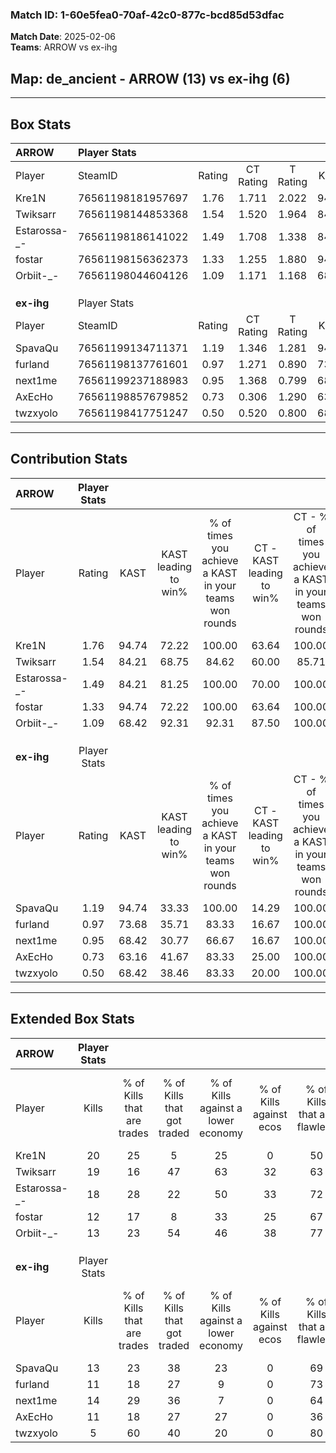 ### Match ID: 1-60e5fea0-70af-42c0-877c-bcd85d53dfac  
**Match Date**: 2025-02-06  
**Teams**: ARROW vs ex-ihg  

## **Map**: de_ancient - ARROW (13) vs ex-ihg (6)  
---  

## Box Stats  

| **ARROW**    | Player Stats      |        |           |          |       |       |       |         |        |      |     |
| :- | :- | :-: | :-: | :-: | :-: | :-: | :-: | :-: | :-: | :-: | :-: |
| Player       | SteamID           | Rating | CT Rating | T Rating | KAST  |  ADR  | Kills | Assists | Deaths | K/D  | HS% |
| Kre1N        | 76561198181957697 |  1.76  |   1.711   |  2.022   | 94.74 | 85.3  |  20   |    4    |   7    | 2.86 | 35  |
| Twiksarr     | 76561198144853368 |  1.54  |   1.520   |  1.964   | 84.21 | 105.3 |  19   |    5    |   13   | 1.46 | 52  |
| Estarossa-_- | 76561198186141022 |  1.49  |   1.708   |  1.338   | 84.21 | 90.8  |  18   |    2    |   11   | 1.64 | 44  |
| fostar       | 76561198156362373 |  1.33  |   1.255   |  1.880   | 94.74 | 85.4  |  12   |    8    |   10   | 1.20 | 41  |
| Orbiit-_-    | 76561198044604126 |  1.09  |   1.171   |  1.168   | 68.42 | 86.5  |  13   |    4    |   13   | 1.00 | 46  |
|              |                   |        |           |          |       |       |       |         |        |      |     |
|              |                   |        |           |          |       |       |       |         |        |      |     |
|              |                   |        |           |          |       |       |       |         |        |      |     |
| **ex-ihg**   | Player Stats      |        |           |          |       |       |       |         |        |      |     |
| Player       | SteamID           | Rating | CT Rating | T Rating | KAST  |  ADR  | Kills | Assists | Deaths | K/D  | HS% |
| SpavaQu      | 76561199134711371 |  1.19  |   1.346   |  1.281   | 94.74 | 86.2  |  13   |    4    |   16   | 0.81 | 61  |
| furland      | 76561198137761601 |  0.97  |   1.271   |  0.890   | 73.68 | 76.9  |  11   |    4    |   14   | 0.79 | 81  |
| next1me      | 76561199237188983 |  0.95  |   1.368   |  0.799   | 68.42 | 65.2  |  14   |    4    |   17   | 0.82 | 71  |
| AxEcHo       | 76561198857679852 |  0.73  |   0.306   |  1.290   | 63.16 | 56.2  |  11   |    1    |   17   | 0.65 | 54  |
| twzxyolo     | 76561198417751247 |  0.50  |   0.520   |  0.800   | 68.42 | 59.5  |   5   |    5    |   18   | 0.28 | 80  |
---  

## Contribution Stats  

| **ARROW**    | Player Stats |       |                      |                                                        |                           |                                                             |                          |                                                            |
| :- | :-: | :-: | :-: | :-: | :-: | :-: | :-: | :-: |
| Player       |    Rating    | KAST  | KAST leading to win% | % of times you achieve a KAST in your teams won rounds | CT - KAST leading to win% | CT - % of times you achieve a KAST in your teams won rounds | T - KAST leading to win% | T - % of times you achieve a KAST in your teams won rounds |
| Kre1N        |     1.76     | 94.74 |        72.22         |                         100.00                         |           63.64           |                           100.00                            |          85.71           |                           100.00                           |
| Twiksarr     |     1.54     | 84.21 |        68.75         |                         84.62                          |           60.00           |                            85.71                            |          83.33           |                           83.33                            |
| Estarossa-_- |     1.49     | 84.21 |        81.25         |                         100.00                         |           70.00           |                           100.00                            |          100.00          |                           100.00                           |
| fostar       |     1.33     | 94.74 |        72.22         |                         100.00                         |           63.64           |                           100.00                            |          85.71           |                           100.00                           |
| Orbiit-_-    |     1.09     | 68.42 |        92.31         |                         92.31                          |           87.50           |                           100.00                            |          100.00          |                           83.33                            |
|              |              |       |                      |                                                        |                           |                                                             |                          |                                                            |
|              |              |       |                      |                                                        |                           |                                                             |                          |                                                            |
|              |              |       |                      |                                                        |                           |                                                             |                          |                                                            |
| **ex-ihg**   | Player Stats |       |                      |                                                        |                           |                                                             |                          |                                                            |
| Player       |    Rating    | KAST  | KAST leading to win% | % of times you achieve a KAST in your teams won rounds | CT - KAST leading to win% | CT - % of times you achieve a KAST in your teams won rounds | T - KAST leading to win% | T - % of times you achieve a KAST in your teams won rounds |
| SpavaQu      |     1.19     | 94.74 |        33.33         |                         100.00                         |           14.29           |                           100.00                            |          45.45           |                           100.00                           |
| furland      |     0.97     | 73.68 |        35.71         |                         83.33                          |           16.67           |                           100.00                            |          50.00           |                           80.00                            |
| next1me      |     0.95     | 68.42 |        30.77         |                         66.67                          |           16.67           |                           100.00                            |          42.86           |                           60.00                            |
| AxEcHo       |     0.73     | 63.16 |        41.67         |                         83.33                          |           25.00           |                           100.00                            |          50.00           |                           80.00                            |
| twzxyolo     |     0.50     | 68.42 |        38.46         |                         83.33                          |           20.00           |                           100.00                            |          50.00           |                           80.00                            |
---  

## Extended Box Stats  

| **ARROW**    | Player Stats |                            |                            |                                    |                         |                              |                                 |        |                             |                                     |                          |                               |                            |
| :- | :-: | :-: | :-: | :-: | :-: | :-: | :-: | :-: | :-: | :-: | :-: | :-: | :-: |
| Player       |    Kills     | % of Kills that are trades | % of Kills that got traded | % of Kills against a lower economy | % of Kills against ecos | % of Kills that are flawless | % of Kills that are close duels | Deaths | % of Deaths that get traded | % of Deaths against a lower economy | % of Deaths against ecos | % of Deaths that are flawless | % of Deaths that are close |
| Kre1N        |      20      |             25             |             5              |                 25                 |            0            |              50              |                5                |   7    |             29              |                 43                  |            0             |              100              |             0              |
| Twiksarr     |      19      |             16             |             47             |                 63                 |           32            |              63              |               16                |   13   |             38              |                 31                  |            8             |              69               |             15             |
| Estarossa-_- |      18      |             28             |             22             |                 50                 |           33            |              72              |                0                |   11   |             27              |                 36                  |            9             |              64               |             0              |
| fostar       |      12      |             17             |             8              |                 33                 |           25            |              67              |                8                |   10   |             50              |                 30                  |            0             |              40               |             0              |
| Orbiit-_-    |      13      |             23             |             54             |                 46                 |           38            |              77              |               15                |   13   |             23              |                 38                  |            15            |              54               |             8              |
|              |              |                            |                            |                                    |                         |                              |                                 |        |                             |                                     |                          |                               |                            |
|              |              |                            |                            |                                    |                         |                              |                                 |        |                             |                                     |                          |                               |                            |
|              |              |                            |                            |                                    |                         |                              |                                 |        |                             |                                     |                          |                               |                            |
| **ex-ihg**   | Player Stats |                            |                            |                                    |                         |                              |                                 |        |                             |                                     |                          |                               |                            |
| Player       |    Kills     | % of Kills that are trades | % of Kills that got traded | % of Kills against a lower economy | % of Kills against ecos | % of Kills that are flawless | % of Kills that are close duels | Deaths | % of Deaths that get traded | % of Deaths against a lower economy | % of Deaths against ecos | % of Deaths that are flawless | % of Deaths that are close |
| SpavaQu      |      13      |             23             |             38             |                 23                 |            0            |              69              |                8                |   16   |             25              |                 19                  |            0             |              69               |             6              |
| furland      |      11      |             18             |             27             |                 9                  |            0            |              73              |                0                |   14   |             14              |                 14                  |            0             |              64               |             14             |
| next1me      |      14      |             29             |             36             |                 7                  |            0            |              64              |                7                |   17   |             12              |                 18                  |            0             |              71               |             0              |
| AxEcHo       |      11      |             18             |             27             |                 27                 |            0            |              36              |                9                |   17   |             41              |                 12                  |            0             |              65               |             6              |
| twzxyolo     |      5       |             60             |             40             |                 20                 |            0            |              80              |                0                |   18   |             39              |                 11                  |            0             |              56               |             17             |
